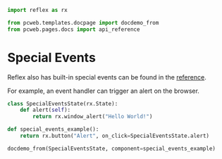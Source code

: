 ```python exec
import reflex as rx

from pcweb.templates.docpage import docdemo_from
from pcweb.pages.docs import api_reference
```


# Special Events

Reflex also has built-in special events can be found in the [reference]({api_reference.special_events.path}).

For example, an event handler can trigger an alert on the browser.


```python exec
class SpecialEventsState(rx.State):
    def alert(self):
        return rx.window_alert("Hello World!")

def special_events_example():
    return rx.button("Alert", on_click=SpecialEventsState.alert)

```

```python eval
docdemo_from(SpecialEventsState, component=special_events_example)
```